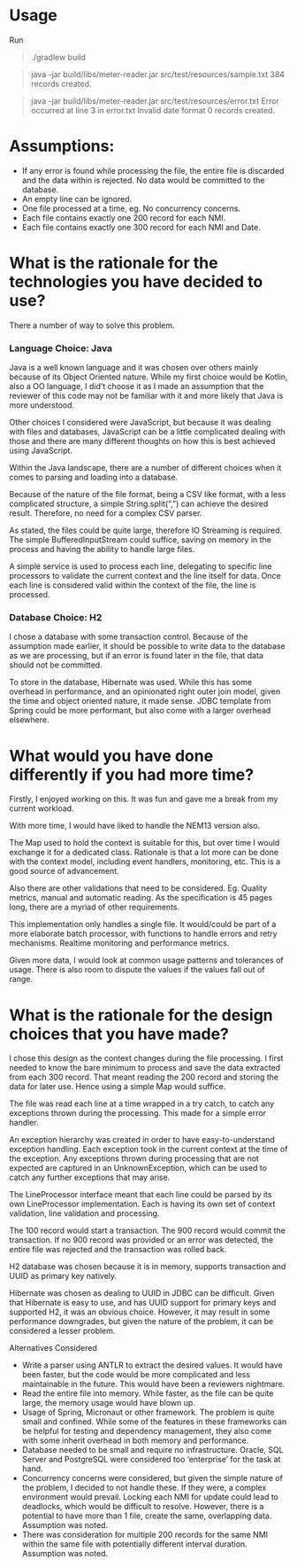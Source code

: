 # Usage

Run
> ./gradlew build

> java -jar build/libs/meter-reader.jar src/test/resources/sample.txt
384 records created.

> java -jar build/libs/meter-reader.jar src/test/resources/error.txt
Error occurred at line 3 in error.txt
Invalid date format
0 records created.

# Assumptions:
- If any error is found while processing the file, the entire file is discarded and the data within is rejected. No data would be committed to the database.
- An empty line can be ignored.
- One file processed at a time, eg. No concurrency concerns.
- Each file contains exactly one 200 record for each NMI.
- Each file contains exactly one 300 record for each NMI and Date.

# What is the rationale for the technologies you have decided to use?
There a number of way to solve this problem. 

### Language Choice: Java
Java is a well known language and it was chosen over others mainly because of its Object Oriented nature. While my first choice would be Kotlin, also a OO language, I did’t choose it as I made an assumption that the reviewer of this code may not be familiar with it and more likely that Java is more understood.

Other choices I considered were JavaScript, but because it was dealing with files and databases, JavaScript can be a little complicated dealing with those and there are many different thoughts on how this is best achieved using JavaScript.

Within the Java landscape, there are a number of different choices when it comes to parsing and loading into a database. 

Because of the nature of the file format, being a CSV like format, with a less complicated structure, a simple String.split(“,”) can achieve the desired result. Therefore, no need for a complex CSV parser.

As stated, the files could be quite large, therefore IO Streaming is required. The simple BufferedInputStream could suffice, saving on memory in the process and having the ability to handle large files.

A simple service is used to process each line, delegating to specific line processors to validate the current context and the line itself for data. Once each line is considered valid within the context of the file, the line is processed.

### Database Choice: H2
I chose a database with some transaction control. Because of the assumption made earlier, it should be possible to write data to the database as we are processing, but if an error is found later in the file, that data should not be committed.

To store in the database, Hibernate was used. While this has some overhead in performance, and an opinionated right outer join model, given the time and object oriented nature, it made sense. JDBC template from Spring could be more performant, but also come with a larger overhead elsewhere.

# What would you have done differently if you had more time?
Firstly, I enjoyed working on this. It was fun and gave me a break from my current workload.

With more time, I would have liked to handle the NEM13 version also. 

The Map used to hold the context is suitable for this, but over time I would exchange it for a dedicated class. Rationale is that a lot more can be done with the context model, including event handlers, monitoring, etc. This is a good source of advancement.

Also there are other validations that need to be considered. Eg. Quality metrics, manual and automatic reading. As the specification is 45 pages long, there are a myriad of other requirements.

This implementation only handles a single file. It would/could be part of a more elaborate batch processor, with functions to handle errors and retry mechanisms. Realtime monitoring and performance metrics.

Given more data, I would look at common usage patterns and tolerances of usage. There is also room to dispute the values if the values fall out of range.

# What is the rationale for the design choices that you have made?
I chose this design as the context changes during the file processing. I first needed to know the bare minimum to process and save the data extracted from each 300 record. That meant reading the 200 record and storing the data for later use. Hence using a simple Map would suffice. 

The file was read each line at a time wrapped in a try catch, to catch any exceptions thrown during the processing. This made for a simple error handler.

An exception hierarchy was created in order to have easy-to-understand exception handling. Each exception took in the current context at the time of the exception. Any exceptions thrown during processing that are not expected are captured in an UnknownException, which can be used to catch any further exceptions that may arise.

The LineProcessor interface meant that each line could be parsed by its own LineProcessor implementation. Each is having its own set of context validation, line validation and processing.

The 100 record would start a transaction. The 900 record would commit the transaction. If no 900 record was provided or an error was detected, the entire file was rejected and the transaction was rolled back.

H2 database was chosen because it is in memory, supports transaction and UUID as primary key natively.

Hibernate was chosen as dealing to UUID in JDBC can be difficult. Given that Hibernate is easy to use, and has UUID support for primary keys and supported H2, it was an obvious choice. However, it may result in some performance downgrades, but given the nature of the problem, it can be considered a lesser problem.

Alternatives Considered
- Write a parser using ANTLR to extract the desired values. It would have been faster, but the code would be more complicated and less maintainable in the future. This would have been a reviewers nightmare.
- Read the entire file into memory. While faster, as the file can be quite large, the memory usage would have blown up.
- Usage of Spring, Micronaut or other framework. The problem is quite small and confined. While some of the features in these frameworks can be helpful for testing and dependency management, they also come with some inherit overhead in both memory and performance.
- Database needed to be small and require no infrastructure. Oracle, SQL Server and PostgreSQL were considered too ‘enterprise’ for the task at hand.
- Concurrency concerns were considered, but given the simple nature of the problem, I decided to not handle these. If they were, a complex environment would prevail. Locking each NMI for update could lead to deadlocks, which would be difficult to resolve. However, there is a potential to have more than 1 file, create the same, overlapping data. Assumption was noted.
- There was consideration for multiple 200 records for the same NMI within the same file with potentially different interval duration. Assumption was noted.